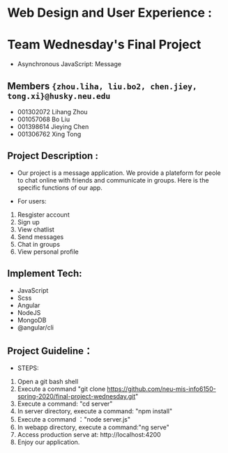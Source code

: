 # Web Design and User Experience :
# Team Wednesday's Final Project
* Asynchronous JavaScript: Message 

## Members `{zhou.liha, liu.bo2, chen.jiey, tong.xi}@husky.neu.edu`
* 001302072 Lihang Zhou
* 001057068 Bo Liu
* 001398614 Jieying Chen
* 001306762 Xing Tong

## Project Description : 
*   Our project is a message application. We provide a plateform for peole to chat online with friends and communicate in groups. Here is the specific functions of our app.

* For users:
1. Resgister account
2. Sign up
3. View chatlist
4. Send messages
5. Chat in groups
6. View personal profile

## Implement Tech:
* JavaScript
* Scss
* Angular
* NodeJS
* MongoDB
* @angular/cli

## Project Guideline：
* STEPS:
1. Open a git bash shell
2. Execute a command "git clone https://github.com/neu-mis-info6150-spring-2020/final-project-wednesday.git"
3. Execute a command: "cd server"
4. In server directory, execute a command: "npm install"
5. Execute a command ："node server.js"
6. In webapp directory, execute a command:"ng serve"
7. Access production serve at: http://localhost:4200
8. Enjoy our application.


